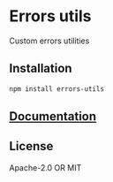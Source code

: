# Errors utils

Custom errors utilities

## Installation

```sh
npm install errors-utils
```

## [Documentation](./docs/README.md)

## License

Apache-2.0 OR MIT
